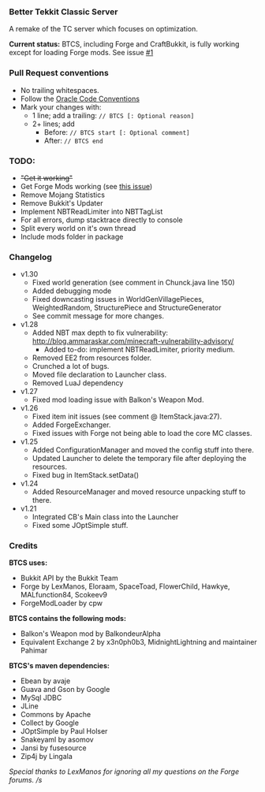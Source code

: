 ### Better Tekkit Classic Server
A remake of the TC server which focuses on optimization.

__Current status:__ BTCS, including Forge and CraftBukkit, is fully working except for loading Forge mods. See issue [#1](/../../issues/1)

### Pull Request conventions
* No trailing whitespaces.
* Follow the [Oracle Code Conventions](http://www.oracle.com/technetwork/java/codeconvtoc-136057.html)
* Mark your changes with:
    * 1 line; add a trailing: `// BTCS [: Optional reason]`
    * 2+ lines; add
        * Before: `// BTCS start [: Optional comment]`
        * After: `// BTCS end`

### TODO:
- ~~"Get it working"~~
- Get Forge Mods working (see [this issue](https://github.com/hypothermic/BTCS/issues/1))
- Remove Mojang Statistics
- Remove Bukkit's Updater
- Implement NBTReadLimiter into NBTTagList
- For all errors, dump stacktrace directly to console
- Split every world on it's own thread
- Include mods folder in package

### Changelog
- v1.30
    - Fixed world generation (see comment in Chunck.java line 150)
    - Added debugging mode
    - Fixed downcasting issues in WorldGenVillagePieces, WeightedRandom, StructurePiece and StructureGenerator
    - See commit message for more changes.
- v1.28
    - Added NBT max depth to fix vulnerability: http://blog.ammaraskar.com/minecraft-vulnerability-advisory/
        - Added to-do: implement NBTReadLimiter, priority medium.
    - Removed EE2 from resources folder.
    - Crunched a lot of bugs.
    - Moved file declaration to Launcher class.
    - Removed LuaJ dependency
- v1.27
    - Fixed mod loading issue with Balkon's Weapon Mod.
- v1.26
    - Fixed item init issues (see comment @ ItemStack.java:27).
    - Added ForgeExchanger.
    - Fixed issues with Forge not being able to load the core MC classes.
- v1.25
    - Added ConfigurationManager and moved the config stuff into there.
    - Updated Launcher to delete the temporary file after deploying the resources.
    - Fixed bug in ItemStack.setData()
- v1.24
    - Added ResourceManager and moved resource unpacking stuff to there.
- v1.21
    - Integrated CB's Main class into the Launcher
    - Fixed some JOptSimple stuff.
    
### Credits
__BTCS uses:__
- Bukkit API by the Bukkit Team
- Forge by LexManos, Eloraam, SpaceToad, FlowerChild, Hawkye, MALfunction84, Scokeev9
- ForgeModLoader by cpw

__BTCS contains the following mods:__
- Balkon's Weapon mod by BalkondeurAlpha  
- Equivalent Exchange 2 by x3n0ph0b3, MidnightLightning and maintainer Pahimar

__BTCS's maven dependencies:__
- Ebean by avaje
- Guava and Gson by Google
- MySql JDBC
- JLine
- Commons by Apache
- Collect by Google
- JOptSimple by Paul Holser
- Snakeyaml by asomov
- Jansi by fusesource
- Zip4j by Lingala

_Special thanks to LexManos for ignoring all my questions on the Forge forums. /s_